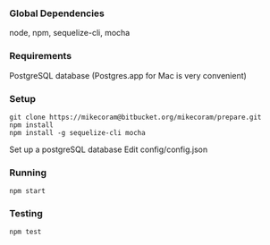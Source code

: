 ### Global Dependencies
node,
npm,
sequelize-cli,
mocha

### Requirements
PostgreSQL database (Postgres.app for Mac is very convenient)

### Setup
~~~~ 
git clone https://mikecoram@bitbucket.org/mikecoram/prepare.git
npm install
npm install -g sequelize-cli mocha
~~~~
Set up a postgreSQL database
Edit config/config.json

### Running
~~~~
npm start
~~~~

### Testing
~~~~
npm test
~~~~